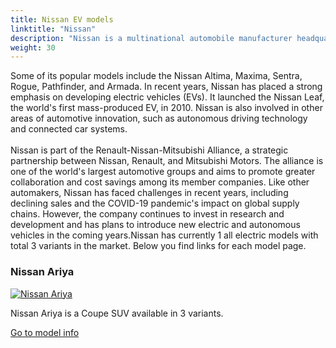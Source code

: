 ```yaml
---
title: Nissan EV models
linktitle: "Nissan"
description: "Nissan is a multinational automobile manufacturer headquartered in Yokohama, Japan. It was founded in 1933 as the 'Nissan Motor Company Ltd.' and has since become one of the largest automakers in the world. Nissan offers a wide range of vehicles, from small city cars to luxury sedans and SUVs. "
weight: 30
---
```

<!-- markdownlint-disable MD033 -->
<!-- markdownlint-disable MD010 -->
 Some of its popular models include the Nissan Altima, Maxima, Sentra, Rogue, Pathfinder, and Armada. In recent years, Nissan has placed a strong emphasis on developing electric vehicles (EVs). It launched the Nissan Leaf, the world's first mass-produced EV, in 2010. Nissan is also involved in other areas of automotive innovation, such as autonomous driving technology and connected car systems.  <br /><br> Nissan is part of the Renault-Nissan-Mitsubishi Alliance, a strategic partnership between Nissan, Renault, and Mitsubishi Motors. The alliance is one of the world's largest automotive groups and aims to promote greater collaboration and cost savings among its member companies. Like other automakers, Nissan has faced challenges in recent years, including declining sales and the COVID-19 pandemic's impact on global supply chains. However, the company continues to invest in research and development and has plans to introduce new electric and autonomous vehicles in the coming years.Nissan has currently 1 all electric models with total 3 variants in the market. Below you find links for each model page.  

<div class="container shadow-sm p-3 mb-4 bg-body-tertiary rounded border">
<h3> Nissan Ariya</h3>
	<div class="row">
		<div class="col col-12 col-md-6">
			<a href="ariya"><img src="https://media.evkx.net/multimedia/models/nissan/ariya/ariya_63kwh/main_1_st.jpg" class="img-fluid" alt="Nissan Ariya" ></a>
		</div>
		<div class="col col-12 col-md-6">
<p>
Nissan Ariya is a Coupe SUV available in 3 variants.
</p>
	<a href="ariya/" class="btn btn-outline-primary" role="button">Go to model info</a>
		</div>
	</div>
</div>

